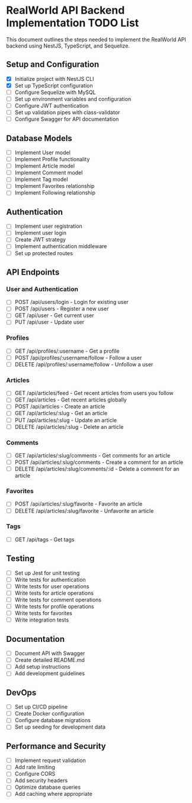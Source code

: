 # RealWorld API Backend Implementation TODO List

This document outlines the steps needed to implement the RealWorld API backend using NestJS, TypeScript, and Sequelize.

## Setup and Configuration

- [x] Initialize project with NestJS CLI
- [x] Set up TypeScript configuration
- [ ] Configure Sequelize with MySQL
- [ ] Set up environment variables and configuration
- [ ] Configure JWT authentication
- [ ] Set up validation pipes with class-validator
- [ ] Configure Swagger for API documentation

## Database Models

- [ ] Implement User model
- [ ] Implement Profile functionality
- [ ] Implement Article model
- [ ] Implement Comment model
- [ ] Implement Tag model
- [ ] Implement Favorites relationship
- [ ] Implement Following relationship

## Authentication

- [ ] Implement user registration
- [ ] Implement user login
- [ ] Create JWT strategy
- [ ] Implement authentication middleware
- [ ] Set up protected routes

## API Endpoints

### User and Authentication

- [ ] POST /api/users/login - Login for existing user
- [ ] POST /api/users - Register a new user
- [ ] GET /api/user - Get current user
- [ ] PUT /api/user - Update user

### Profiles

- [ ] GET /api/profiles/:username - Get a profile
- [ ] POST /api/profiles/:username/follow - Follow a user
- [ ] DELETE /api/profiles/:username/follow - Unfollow a user

### Articles

- [ ] GET /api/articles/feed - Get recent articles from users you follow
- [ ] GET /api/articles - Get recent articles globally
- [ ] POST /api/articles - Create an article
- [ ] GET /api/articles/:slug - Get an article
- [ ] PUT /api/articles/:slug - Update an article
- [ ] DELETE /api/articles/:slug - Delete an article

### Comments

- [ ] GET /api/articles/:slug/comments - Get comments for an article
- [ ] POST /api/articles/:slug/comments - Create a comment for an article
- [ ] DELETE /api/articles/:slug/comments/:id - Delete a comment for an article

### Favorites

- [ ] POST /api/articles/:slug/favorite - Favorite an article
- [ ] DELETE /api/articles/:slug/favorite - Unfavorite an article

### Tags

- [ ] GET /api/tags - Get tags

## Testing

- [ ] Set up Jest for unit testing
- [ ] Write tests for authentication
- [ ] Write tests for user operations
- [ ] Write tests for article operations
- [ ] Write tests for comment operations
- [ ] Write tests for profile operations
- [ ] Write tests for favorites
- [ ] Write integration tests

## Documentation

- [ ] Document API with Swagger
- [ ] Create detailed README.md
- [ ] Add setup instructions
- [ ] Add development guidelines

## DevOps

- [ ] Set up CI/CD pipeline
- [ ] Create Docker configuration
- [ ] Configure database migrations
- [ ] Set up seeding for development data

## Performance and Security

- [ ] Implement request validation
- [ ] Add rate limiting
- [ ] Configure CORS
- [ ] Add security headers
- [ ] Optimize database queries
- [ ] Add caching where appropriate
